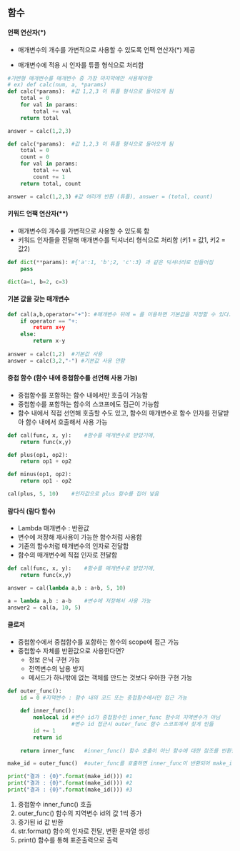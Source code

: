 ## 함수

#### 언팩 연산자(*)

* 매개변수의 개수를 가변적으로 사용할 수 있도록 언팩 연산자(*) 제공

* 매개변수에 적용 시 인자를 튜플 형식으로 처리함

```python
#가변형 매개변수를 매개변수 중 가장 마지막에만 사용해야함
# ex) def calc(num, a, *params)
def calc(*params):	#값 1,2,3 이 튜플 형식으로 들어오게 됨
    total = 0
    for val in params:
        total += val
    return total

answer = calc(1,2,3)
```

```python
def calc(*params):	#값 1,2,3 이 튜플 형식으로 들어오게 됨
    total = 0
    count = 0
    for val in params:
        total += val
        count += 1
    return total, count

answer = calc(1,2,3) #값 여러개 반환 (튜플), answer = (total, count)
```



#### 키워드 언팩 연산자(**)

* 매개변수의 개수를 가변적으로 사용할 수 있도록 함
* 키워드 인자들을 전달해 매개변수를 딕셔너리 형식으로 처리함 (키1 = 값1, 키2 = 값2)

```python
def dict(**params):	#{'a':1, 'b';2, 'c':3} 과 같은 딕셔너리로 만들어짐
    pass

dict(a=1, b=2, c=3)
```



#### 기본 값을 갖는 매개변수

```python
def cal(a,b,operator="+"): #매개변수 뒤에 = 를 이용하면 기본값을 지정할 수 있다. 기본값 가지는 매개변수는 마지막에 사용
    if operator == "+:
        return x+y
    else:
        return x-y
    
answer = calc(1,2)	#기본값 사용
answer = calc(3,2,"-") #기본값 사용 안함
```





#### 중첩 함수 (함수 내에 중첩함수를 선언해 사용 가능)

* 중첩함수를 포함하는 함수 내에서만 호출이 가능함
* 중첩함수를 포함하는 함수의 스코프에도 접근이 가능함
* 함수 내에서 직접 선언해 호출할 수도 있고, 함수의 매개변수로 함수 인자를 전달받아 함수 내에서 호출해서 사용 가능

```python
def cal(func, x, y):	#함수를 매개변수로 받았기에, 
    return func(x,y)

def plus(op1, op2):
    return op1 + op2

def minus(op1, op2):
    return op1 - op2

cal(plus, 5, 10)	#인자값으로 plus 함수를 집어 넣음
```





#### 람다식 (람다 함수)

* Lambda 매개변수 : 반환값
* 변수에 저장해 재사용이 가능한 함수처럼 사용함
* 기존의 함수처럼 매개변수의 인자로 전달함
* 함수의 매개변수에 직접 인자로 전달함

```python
def cal(func, x, y):	#함수를 매개변수로 받았기에, 
    return func(x,y)

answer = cal(lambda a,b : a+b, 5, 10)

a = lambda a,b : a-b	#변수에 저장해서 사용 가능
answer2 = cal(a, 10, 5)
```



#### 클로저

* 중첩함수에서 중첩함수를 포함하는 함수의 scope에 접근 가능
* 중첩함수 자체를 반환값으로 사용한다면?
  * 정보 은닉 구현 가능
  * 전역변수의 남용 방지
  * 메서드가 하나밖에 없는 객체를 만드는 것보다 우아한 구현 가능

```python
def outer_func():
    id = 0 #지역변수 : 함수 내의 코드 또는 중첩함수에서만 접근 가능
    
    def inner_func():
        nonlocal id	#변수 id가 중첩함수인 inner_func 함수의 지역변수가 아님
        			#변수 id 접근시 outer_func 함수 스코프에서 찾게 만듦
        id += 1
        return id
    
    return inner_func	#inner_func() 함수 호출이 아닌 함수에 대한 참조를 반환함에 유의

make_id = outer_func()	#outer_func를 호출하면 inner_func이 반환되어 make_id는 함수가 된다.

print("결과 : {0}".format(make_id()))	#1
print("결과 : {0}".format(make_id()))	#2
print("결과 : {0}".format(make_id()))	#3
```

1. 중첩함수 inner_func() 호출
2. outer_func() 함수의 지역변수 id의 값 1씩 증가
3. 증가된 id 값 반환
4. str.format() 함수의 인자로 전달, 변환 문자열 생성
5. print() 함수를 통해 표준출력으로 출력





